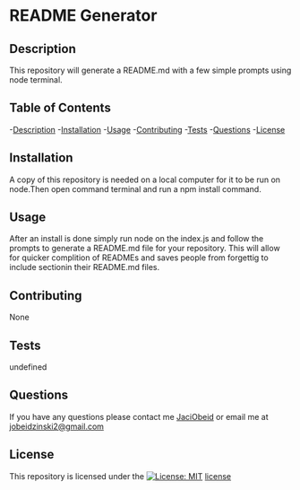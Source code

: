 # README Generator
  
  ## Description 
  This repository will generate a README.md with a few simple prompts using node terminal.

  ## Table of Contents
  -[Description](#Description)
  -[Installation](#Installation)
  -[Usage](#Usage)
  -[Contributing](#Contributing)
  -[Tests](#Tests)
  -[Questions](#Questions)
  -[License](#License)

  ## Installation
  A copy of this repository is needed on a local computer for it to be run on node.Then open command terminal and run a npm install command. 
 
  ## Usage
  After an install is done simply run node on the index.js and follow the prompts to generate a README.md file for your repository. This will allow for quicker complition of READMEs and saves people from forgettig to include sectionin their README.md files. 

  ## Contributing
  None

  ## Tests
  undefined

  ## Questions
  If you have any questions please contact me [JaciObeid](https://github.com/undefined) or email me at jobeidzinski2@gmail.com

  ## License
   This repository is licensed under the [![License: MIT](https://img.shields.io/badge/License-MIT-yellow.svg)](https://opensource.org/licenses/MIT) [license](https://opensource.org/licenses/MIT)
